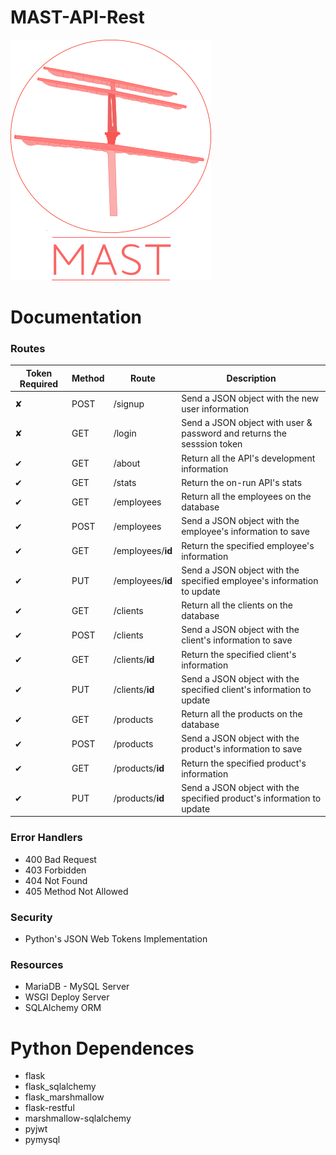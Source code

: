 # MAST-API-Rest

![Screenshot](https://github.com/JeysonFlores/MAST-API-Rest-Python-/blob/master/resources/MAST_Logo.png)


# Documentation 
 <h3> Routes </h3>
  
  |Token Required | Method | Route | Description |
  | ----- | ----- | ----- | ---------|
  |✘|POST|/signup|Send a JSON object with the new user information|
  |✘|GET|/login|Send a JSON object with user & password and returns the sesssion token|
  |✔|GET|/about|Return all the API's development information|
  |✔|GET|/stats|Return the on-run API's stats|
  |✔|GET|/employees|Return all the employees on the database|
  |✔|POST|/employees|Send a JSON object with the employee's information to save|
  |✔|GET|/employees/**id**|Return the specified employee's information|
  |✔|PUT|/employees/**id**|Send a JSON object with the specified employee's information to update|
  |✔|GET|/clients|Return all the clients on the database|
  |✔|POST|/clients|Send a JSON object with the client's information to save|
  |✔|GET|/clients/**id**|Return the specified client's information|
  |✔|PUT|/clients/**id**|Send a JSON object with the specified client's information to update|
  |✔|GET|/products|Return all the products on the database|
  |✔|POST|/products|Send a JSON object with the product's information to save|
  |✔|GET|/products/**id**|Return the specified product's information|
  |✔|PUT|/products/**id**|Send a JSON object with the specified product's information to update|
  
 <h3> Error Handlers </h3>
 
  -  400 Bad Request
  -  403 Forbidden
  -  404 Not Found
  -  405 Method Not Allowed
  
<h3> Security </h3>

  - Python's JSON Web Tokens Implementation
  
<h3> Resources </h3>

  - MariaDB - MySQL Server
  - WSGI Deploy Server
  - SQLAlchemy ORM
  
# Python Dependences
-  flask
-  flask_sqlalchemy
-  flask_marshmallow
-  flask-restful
-  marshmallow-sqlalchemy
-  pyjwt
-  pymysql
